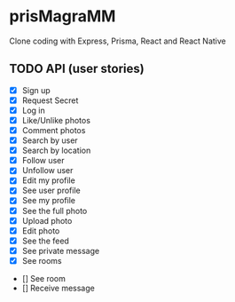 # prisMagraMM
Clone coding with Express, Prisma, React and React Native

## TODO API (user stories)

- [x] Sign up
- [x] Request Secret
- [x] Log in
- [x] Like/Unlike photos
- [x] Comment photos
- [x] Search by user
- [x] Search by location
- [x] Follow user
- [x] Unfollow user
- [x] Edit my profile
- [x] See user profile
- [x] See my profile
- [x] See the full photo
- [x] Upload photo
- [x] Edit photo
- [x] See the feed
- [x] See private message
- [x] See rooms
- [] See room
- [] Receive message
